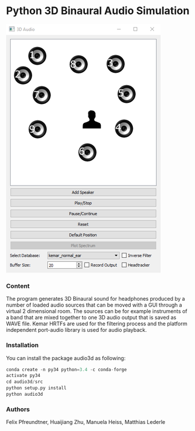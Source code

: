 # Python 3D Binaural Audio Simulation
![image_setup](images/audio3d.png?raw=true)

### Content
The program generates 3D Binaural sound for headphones produced by a number of loaded audio sources that can be moved with a GUI through a virtual 2 dimensional room. The sources can be for example instruments of a band that are mixed together to one 3D audio output that is saved as WAVE file. Kemar HRTFs are used for the filtering process and the platform independent port-audio library is used for audio playback.

### Installation
You can install the package audio3d as following:

```python
conda create -n py34 python=3.4 -c conda-forge
activate py34
cd audio3d/src
python setup.py install
python audio3d
```
### Authors
Felix Pfreundtner, Huaijiang Zhu, Manuela Heiss, Matthias Lederle
